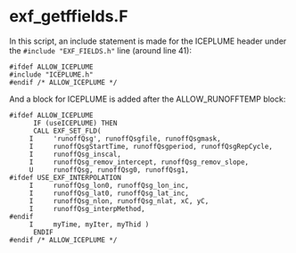 # exf_getffields.F

In this script, an include statement is made for the ICEPLUME header under the `#include "EXF_FIELDS.h"` line (around line 41):
```
#ifdef ALLOW_ICEPLUME
#include "ICEPLUME.h"
#endif /* ALLOW_ICEPLUME */
```
And a block for ICEPLUME is added after the ALLOW_RUNOFFTEMP block:
```
#ifdef ALLOW_ICEPLUME
      IF (useICEPLUME) THEN
      CALL EXF_SET_FLD(
     I     'runoffQsg', runoffQsgfile, runoffQsgmask,
     I     runoffQsgStartTime, runoffQsgperiod, runoffQsgRepCycle,
     I     runoffQsg_inscal,
     I     runoffQsg_remov_intercept, runoffQsg_remov_slope,
     U     runoffQsg, runoffQsg0, runoffQsg1,
#ifdef USE_EXF_INTERPOLATION
     I     runoffQsg_lon0, runoffQsg_lon_inc, 
     I     runoffQsg_lat0, runoffQsg_lat_inc,
     I     runoffQsg_nlon, runoffQsg_nlat, xC, yC, 
     I     runoffQsg_interpMethod,
#endif
     I     myTime, myIter, myThid )
      ENDIF
#endif /* ALLOW_ICEPLUME */
```
